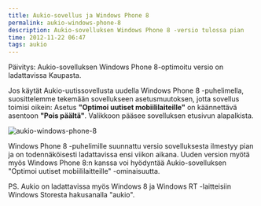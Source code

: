 ```yaml
---
title: Aukio-sovellus ja Windows Phone 8
permalink: aukio-windows-phone-8
description: Aukio-sovelluksen Windows Phone 8 -versio tulossa pian
time: 2012-11-22 06:47
tags: aukio
---
```

Päivitys: Aukio-sovelluksen Windows Phone 8-optimoitu versio on ladattavissa Kaupasta.

Jos käytät Aukio-uutissovellusta uudella Windows Phone 8 -puhelimella, suosittelemme tekemään sovellukseen asetusmuutoksen, jotta sovellus toimisi oikein: Asetus **"Optimoi uutiset mobiililaiteille"** on käännettävä asentoon **"Pois päältä"**. Valikkoon pääsee sovelluksen etusivun alapalkista.

![aukio-windows-phone-8](/news/content/aukio-windows-phone-8.png)

Windows Phone 8 -puhelimille suunnattu versio sovelluksesta ilmestyy pian ja on todennäköisesti ladattavissa ensi viikon aikana. Uuden version myötä myös Windows Phone 8:n kanssa voi hyödyntää Aukio-sovelluksen "Optimoi uutiset mobiililaitteille" -ominaisuutta.

PS. Aukio on ladattavissa myös Windows 8 ja Windows RT -laitteisiin Windows Storesta hakusanalla "aukio".